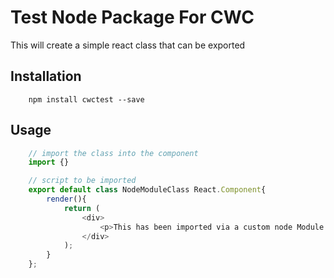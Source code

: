 Test Node Package For CWC
=========

This will create a simple react class that can be exported

## Installation

```shell
    npm install cwctest --save
```

## Usage

```js
    // import the class into the component
    import {}

    // script to be imported
    export default class NodeModuleClass React.Component{
        render(){
            return (
                <div>
                    <p>This has been imported via a custom node Module!</p>
                </div>
            );
        }
    };
```